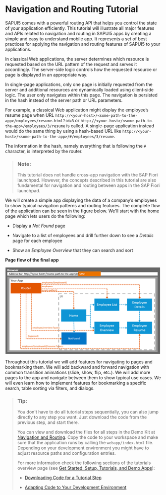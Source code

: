 <!-- loio1b6dcd39a6a74f528b27ddb22f15af0d -->

# Navigation and Routing Tutorial

SAPUI5 comes with a powerful routing API that helps you control the state of your application efficiently. This tutorial will illustrate all major features and APIs related to navigation and routing in SAPUI5 apps by creating a simple and easy to understand mobile app. It represents a set of best practices for applying the navigation and routing features of SAPUI5 to your applications.

In classical Web applications, the server determines which resource is requested based on the URL pattern of the request and serves it accordingly. The server-side logic controls how the requested resource or page is displayed in an appropriate way.

In single-page applications, only one page is initially requested from the server and additional resources are dynamically loaded using client-side logic. The user only navigates within this page. The navigation is persisted in the hash instead of the server path or URL parameters.

For example, a classical Web application might display the employee’s resume page when URL `http://<your-host>/<some-path-to-the-app>/employees/resume.html?id=3` or `http://<your-host>/<some-path-to-the-app>/employees/3/resume` is called. A single-page application instead would do the same thing by using a hash-based URL like `http://<your-host>/<some-path-to-the-app>/#/employees/3/resume`.

The information in the hash, namely everything that is following the `#` character, is interpreted by the router.

> ### Note:  
> This tutorial does not handle cross-app navigation with the SAP Fiori launchpad. However, the concepts described in this tutorial are also fundamental for navigation and routing between apps in the SAP Fiori launchpad.

We will create a simple app displaying the data of a company’s employees to show typical navigation patterns and routing features. The complete flow of the application can be seen in the figure below. We'll start with the home page which lets users do the following:

-   Display a *Not Found* page

-   Navigate to a list of employees and drill further down to see a *Details* page for each employee

-   Show an *Employee Overview* that they can search and sort


  
  
**Page flow of the final app**

![](images/Tutorial_Navigation_and_Routing_Screen_Flow_92cdce7.png "Page flow of the final app")

Throughout this tutorial we will add features for navigating to pages and bookmarking them. We will add backward and forward navigation with common transition animations \(slide, show, flip, etc.\). We will add more pages to the app and navigate between them to show typical use cases. We will even learn how to implement features for bookmarking a specific search, table sorting via filters, and dialogs.

> ### Tip:  
> You don't have to do all tutorial steps sequentially, you can also jump directly to any step you want. Just download the code from the previous step, and start there.
> 
> You can view and download the files for all steps in the Demo Kit at [Navigation and Routing](https://ui5.sap.com/#/entity/sap.ui.core.tutorial.navigation). Copy the code to your workspace and make sure that the application runs by calling the `webapp/index.html` file. Depending on your development environment you might have to adjust resource paths and configuration entries.
> 
> For more information check the following sections of the tutorials overview page \(see [Get Started: Setup, Tutorials, and Demo Apps](get-started-setup-tutorials-and-demo-apps-8b49fc1.md)\):
> 
> -   [Downloading Code for a Tutorial Step](get-started-setup-tutorials-and-demo-apps-8b49fc1.md#loio8b49fc198bf04b2d9800fc37fecbb218__tutorials_download)
> 
> -   [Adapting Code to Your Development Environment](get-started-setup-tutorials-and-demo-apps-8b49fc1.md#loio8b49fc198bf04b2d9800fc37fecbb218__tutorials_adaptation)

